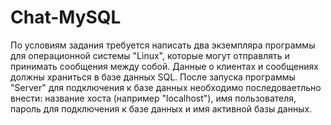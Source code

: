# Chat-MySQL
По условиям задания требуется написать два экземпляра программы для операционной системы "Linux", которые могут отправлять и принимать сообщения между собой. Данные о клиентах и сообщениях должны храниться в базе данных SQL. После запуска программы "Server" для подключения к базе данных необходимо последоваетльно внести: название хоста (например "localhost"), имя пользователя, пароль для подключения к базе данных и имя активной базы данных.
